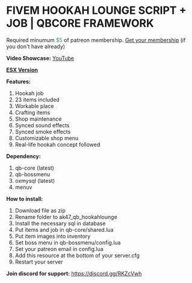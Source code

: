 <h1>FIVEM HOOKAH LOUNGE SCRIPT + JOB | QBCORE FRAMEWORK</h1>
<p>Required minumum <span style="color: #339966;">$5</span> of patreon membership. <a href="https://patreon.com/menanak47" target="_blank">Get your membership</a> (if you don't have already)</p>
<p><strong>Video Showcase:</strong> <a href="https://youtu.be/fxwSfBbmAjc">YouTube</a></p>
<p><a href="https://github.com/MenanAk47/ak47_hookahlounge" target="_blank"><strong>ESX Version</strong></a></p>
<p><strong>Features: </strong></p>
<ol>
<li>Hookah job</li>
<li>23 items included</li>
<li>Workable place</li>
<li>Crafting items</li>
<li>Shop maintenance</li>
<li>Synced sound effects</li>
<li>Synced smoke effects</li>
<li>Customizable shop menu</li>
<li>Real-life hookah concept followed</li>
</ol>
<p><strong>Dependency: </strong></p>
<ol>
<li>qb-core (latest)</li>
<li>qb-bossmenu</li>
<li>oxmysql (latest)</li>
<li>menuv</li>
</ol>
<p><strong>How to install:</strong></p>
<ol>
<li>Download file as zip</li>
<li>Rename folder to ak47_qb_hookahlounge</li>
<li>Install the necessary sql in database</li>
<li>Put items and job in qb-core/shared.lua</li>
<li>Put item images into inventory</li>
<li>Set boss menu in qb-bossmenu/config.lua</li>
<li>Set your patreon email in config.lua</li>
<li>Add this resource at the bottom of your server.cfg</li>
<li>Restart your server</li>
</ol>
<p><strong>Join discord for support:</strong> <a href="https://discord.gg/RKZcVwh">https://discord.gg/RKZcVwh</a></p>
